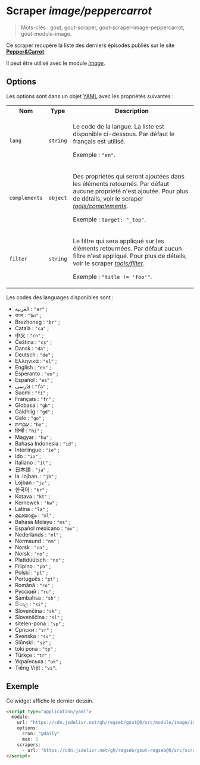 # Scraper _image/peppercarrot_

> Mots-clés : gout, gout-scraper, gout-scraper-image-peppercarrot,
> gout-module-image.

Ce scraper recupère la liste des derniers épisodes publiés sur le site
[**Pepper&Carrot**](https://www.peppercarrot.com/).

Il peut être utilisé avec le module
[_image_](https://github.com/regseb/gout/tree/HEAD/src/module/image#readme).

## Options

Les options sont dans un objet
[YAML](https://yaml.org/ "YAML Ain't Markup Language") avec les propriétés
suivantes :

<table>
  <tr>
    <th>Nom</th>
    <th>Type</th>
    <th>Description</th>
  </tr>
  <tr>
    <td><code>lang</code></td>
    <td><code>string</code></td>
    <td>
      <p>
        Le code de la langue. La liste est disponible ci-dessous. Par défaut le
        français est utilisé.
      </p>
      <p>
        Exemple : <code>"en"</code>.
      </p>
    </td>
  </tr>
  <tr>
    <td><code>complements</code></td>
    <td><code>object</code></td>
    <td>
      <p>
        Des propriétés qui seront ajoutées dans les éléments retournés. Par
        défaut aucune propriété n'est ajoutée. Pour plus de détails, voir le
        scraper
        <a href="https://github.com/regseb/gout/tree/HEAD/src/scraper/tools/complements#readme"><em>tools/complements</em></a>.
      </p>
      <p>
        Exemple : <code>target: "_top"</code>.
      </p>
    </td>
  </tr>
  <tr>
    <td><code>filter</code></td>
    <td><code>string</code></td>
    <td>
      <p>
        Le filtre qui sera appliqué sur les éléments retournées. Par défaut
        aucun filtre n'est appliqué. Pour plus de détails, voir le scraper
        <a href="https://github.com/regseb/gout/tree/HEAD/src/scraper/tools/filter#readme"><em>tools/filter</em></a>.
      </p>
      <p>
        Exemple : <code>"title != 'foo'"</code>.
      </p>
    </td>
  </tr>
</table>

Les codes des languages disponibles sont :

<!--
console.log(Array.from(document.querySelectorAll(".langmenu a"))
                 .map((a) => {
    return `- ${a.title.slice(0, a.title.indexOf(" ("))} : ` +
           `\`"${a.href.slice(29, -1)}"\` ;`;
}).join("\n"));
-->

- العربية : `"ar"` ;
- বাংলা : `"bn"` ;
- Brezhoneg : `"br"` ;
- Català : `"ca"` ;
- 中文 : `"cn"` ;
- Čeština : `"cs"` ;
- Dansk : `"da"` ;
- Deutsch : `"de"` ;
- Ελληνικά : `"el"` ;
- English : `"en"` ;
- Esperanto : `"eo"` ;
- Español : `"es"` ;
- فارسی : `"fa"` ;
- Suomi : `"fi"` ;
- Français : `"fr"` ;
- Globasa : `"gb"` ;
- Gàidhlig : `"gd"` ;
- Galo : `"go"` ;
- עברית : `"he"` ;
- हिन्दी : `"hi"` ;
- Magyar : `"hu"` ;
- Bahasa Indonesia : `"id"` ;
- Interlingue : `"ie"` ;
- Ido : `"io"` ;
- Italiano : `"it"` ;
- 日本語 : `"ja"` ;
- la .lojban. : `"jb"` ;
- Lojban : `"jz"` ;
- 한국어 : `"kr"` ;
- Kotava : `"kt"` ;
- Kernewek : `"kw"` ;
- Latina : `"la"` ;
- മലയാളം : `"ml"` ;
- Bahasa Melayu : `"ms"` ;
- Español mexicano : `"mx"` ;
- Nederlands : `"nl"` ;
- Normaund : `"nm"` ;
- Norsk : `"nn"` ;
- Norsk : `"no"` ;
- Plattdüütsch : `"ns"` ;
- Filipino : `"ph"` ;
- Polski : `"pl"` ;
- Português : `"pt"` ;
- Română : `"ro"` ;
- Русский : `"ru"` ;
- Sambahsa : `"sb"` ;
- සිංහල : `"si"` ;
- Slovenčina : `"sk"` ;
- Slovenščina : `"sl"` ;
- sitelen-pona : `"sp"` ;
- Српски : `"sr"` ;
- Svenska : `"sv"` ;
- Ślůnski : `"sz"` ;
- toki pona : `"tp"` ;
- Türkçe : `"tr"` ;
- Українська : `"uk"` ;
- Tiếng Việt : `"vi"`.

## Exemple

Ce widget affiche le dernier dessin.

```html
<script type="application/yaml">
  module:
    url: "https://cdn.jsdelivr.net/gh/regseb/gout@0/src/module/image/image.js"
    options:
      cron: "@daily"
      max: 1
    scrapers:
      - url: "https://cdn.jsdelivr.net/gh/regseb/gout-regseb@0/src/scraper/image/peppercarrot/peppercarrot.js"
</script>
```
